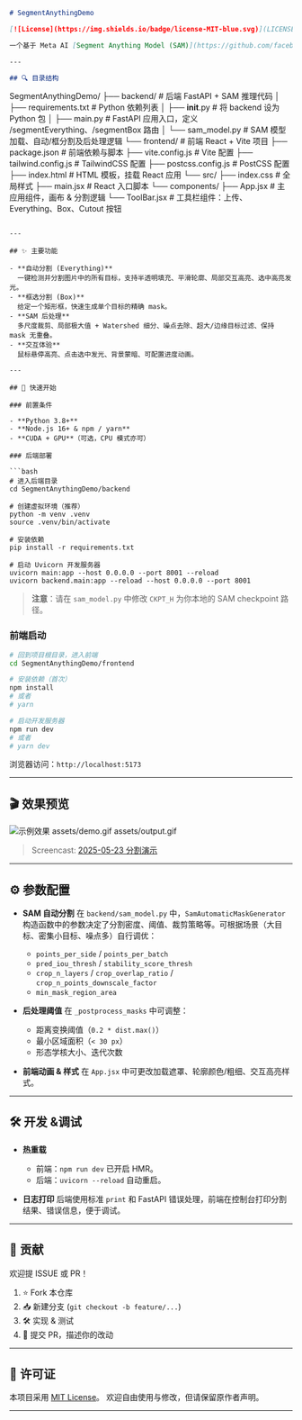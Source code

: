 ```markdown
# SegmentAnythingDemo

[![License](https://img.shields.io/badge/license-MIT-blue.svg)](LICENSE)

一个基于 Meta AI [Segment Anything Model (SAM)](https://github.com/facebookresearch/segment-anything) 的全栈示例，演示如何用 **FastAPI** 构建后端推理 API，并用 **React + Vite + Tailwind CSS** 构建可交互的前端分割演示界面。

---

## 🔍 目录结构

```

SegmentAnythingDemo/
├── backend/               # 后端 FastAPI + SAM 推理代码
│   ├── requirements.txt   # Python 依赖列表
│   ├── **init**.py        # 将 backend 设为 Python 包
│   ├── main.py            # FastAPI 应用入口，定义 /segmentEverything、/segmentBox 路由
│   └── sam\_model.py       # SAM 模型加载、自动/框分割及后处理逻辑
└── frontend/              # 前端 React + Vite 项目
├── package.json       # 前端依赖与脚本
├── vite.config.js     # Vite 配置
├── tailwind.config.js # TailwindCSS 配置
├── postcss.config.js  # PostCSS 配置
├── index.html         # HTML 模板，挂载 React 应用
└── src/
├── index.css      # 全局样式
├── main.jsx       # React 入口脚本
└── components/
├── App.jsx    # 主应用组件，画布 & 分割逻辑
└── ToolBar.jsx # 工具栏组件：上传、Everything、Box、Cutout 按钮

````

---

## ✨ 主要功能

- **自动分割 (Everything)**  
  一键检测并分割图片中的所有目标，支持半透明填充、平滑轮廓、局部交互高亮、选中高亮发光。
- **框选分割 (Box)**  
  给定一个矩形框，快速生成单个目标的精确 mask。
- **SAM 后处理**  
  多尺度裁剪、局部极大值 + Watershed 细分、噪点去除、超大/边缘目标过滤、保持 mask 无重叠。
- **交互体验**  
  鼠标悬停高亮、点击选中发光、背景蒙暗、可配置进度动画。

---

## 🚀 快速开始

### 前置条件

- **Python 3.8+**  
- **Node.js 16+ & npm / yarn**  
- **CUDA + GPU**（可选，CPU 模式亦可）

### 后端部署

```bash
# 进入后端目录
cd SegmentAnythingDemo/backend

# 创建虚拟环境（推荐）
python -m venv .venv
source .venv/bin/activate

# 安装依赖
pip install -r requirements.txt

# 启动 Uvicorn 开发服务器
uvicorn main:app --host 0.0.0.0 --port 8001 --reload
uvicorn backend.main:app --reload --host 0.0.0.0 --port 8001
````

> **注意**：请在 `sam_model.py` 中修改 `CKPT_H` 为你本地的 SAM checkpoint 路径。

### 前端启动

```bash
# 回到项目根目录，进入前端
cd SegmentAnythingDemo/frontend

# 安装依赖（首次）
npm install
# 或者
# yarn

# 启动开发服务器
npm run dev
# 或者
# yarn dev
```

浏览器访问：`http://localhost:5173`

---

## 🎬 效果预览

![示例效果](assets/img_2.png)
assets/demo.gif
assets/output.gif
> Screencast: [2025-05-23 分割演示](assets/Screencast%20from%202025-05-23%2017-09-06.mp4)

---

## ⚙️ 参数配置

* **SAM 自动分割**
  在 `backend/sam_model.py` 中，`SamAutomaticMaskGenerator` 构造函数中的参数决定了分割密度、阈值、裁剪策略等。可根据场景（大目标、密集小目标、噪点多）自行调优：

  * `points_per_side` / `points_per_batch`
  * `pred_iou_thresh` / `stability_score_thresh`
  * `crop_n_layers` / `crop_overlap_ratio` / `crop_n_points_downscale_factor`
  * `min_mask_region_area`
* **后处理阈值**
  在 `_postprocess_masks` 中可调整：

  * 距离变换阈值（`0.2 * dist.max()`）
  * 最小区域面积（`< 30 px`）
  * 形态学核大小、迭代次数
* **前端动画 & 样式**
  在 `App.jsx` 中可更改加载遮罩、轮廓颜色/粗细、交互高亮样式。

---

## 🛠️ 开发 &调试

* **热重载**

  * 前端：`npm run dev` 已开启 HMR。
  * 后端：`uvicorn --reload` 自动重启。
* **日志打印**
  后端使用标准 `print` 和 FastAPI 错误处理，前端在控制台打印分割结果、错误信息，便于调试。

---

## 🤝 贡献

欢迎提 ISSUE 或 PR！

1. ⭐ Fork 本仓库
2. 📥 新建分支 (`git checkout -b feature/...`)
3. 🛠 实现 & 测试
4. 🔀 提交 PR，描述你的改动

---

## 📄 许可证

本项目采用 [MIT License](LICENSE)。
欢迎自由使用与修改，但请保留原作者声明。

---

```
```
